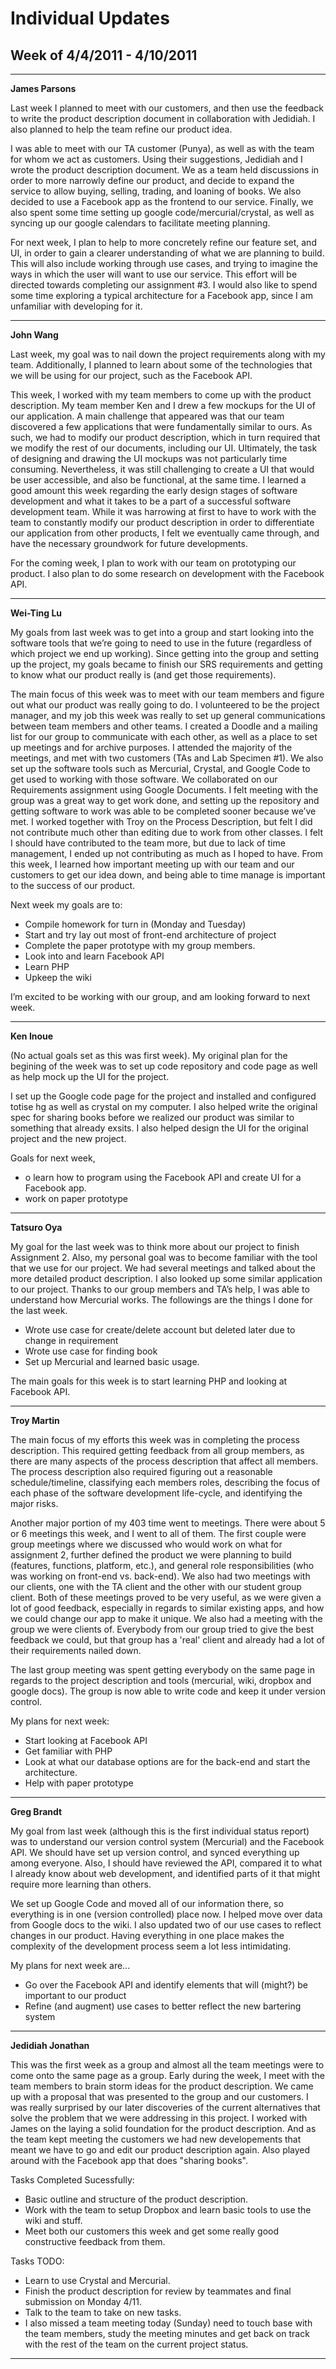 # Individual Updates #




## Week of 4/4/2011 - 4/10/2011 ##

---

**James Parsons**



Last week I planned to meet with our customers, and then use the feedback to write the product description document in collaboration with Jedidiah. I also planned to help the team refine our product idea.

I was able to meet with our TA customer (Punya), as well as with the team for whom we act as customers. Using their suggestions, Jedidiah and I wrote the product description document. We as a team held discussions in order to more narrowly define our product, and decide to expand the service to allow buying, selling, trading, and loaning of books. We also decided to use a Facebook app as the frontend to our service. Finally, we also spent some time setting up google code/mercurial/crystal, as well as syncing up our google calendars to facilitate meeting planning.

For next week, I plan to help to more concretely refine our feature set, and UI, in order to gain a clearer understanding of what we are planning to build. This will also include working through use cases, and trying to imagine the ways in which the user will want to use our service. This effort will be directed towards completing our assignment #3. I would also like to spend some time exploring a typical architecture for a Facebook app, since I am unfamiliar with developing for it.




---


**John Wang**

Last week, my goal was to nail down the project requirements along with my team. Additionally, I planned to learn about some of the technologies that we will be using for our project, such as the Facebook API.

This week, I worked with my team members to come up with the product description. My team member Ken and I drew a few mockups for the UI of our application.  A main challenge that appeared was that our team discovered a few applications that were fundamentally similar to ours. As such, we had to modify our product description, which in turn required that we modify the rest of our documents, including our UI. Ultimately, the task of designing and drawing the UI mockups was not particularly time consuming. Nevertheless, it was still challenging to create a UI that would be user accessible, and also be functional, at the same time. I learned a good amount this week regarding the early design stages of software development and what it takes to be a part of a successful software development team. While it was harrowing at first to have to work with the team to constantly modify our product description in order to differentiate our application from other products, I felt we eventually came through, and have the necessary groundwork for future developments.

For the coming week, I plan to work with our team on prototyping our product. I also plan to do some research on development with the Facebook API.


---


**Wei-Ting Lu**

My goals from last week was to get into a group and start looking into the software tools that we’re going to need to use in the future (regardless of which project we end up working). Since getting into the group and setting up the project, my goals became to finish our SRS requirements and getting to know what our product really is (and get those requirements).

The main focus of this week was to meet with our team members and figure out what our product was really going to do. I volunteered to be the project manager, and my job this week was really to set up general communications between team members and other teams. I created a Doodle and a mailing list for our group to communicate with each other, as well as a place to set up meetings and for archive purposes. I attended the majority of the meetings, and met with two customers (TAs and Lab Specimen #1). We also set up the software tools such as Mercurial, Crystal, and Google Code to get used to working with those software. We collaborated on our Requirements assignment using Google Documents. I felt meeting with the group was a great way to get work done, and setting up the repository and getting software to work was able to be completed sooner because we’ve met. I worked together with Troy on the Process Description, but felt I did not contribute much other than editing due to work from other classes. I felt I should have contributed to the team more, but due to lack of time management, I ended up not contributing as much as I hoped to have. From this week, I learned how important meeting up with our team and our customers to get our idea down, and being able to time manage is important to the success of our product.

Next week my goals are to:
  * Compile homework for turn in (Monday and Tuesday)
  * Start and try lay out most of front-end architecture of project
  * Complete the paper prototype with my group members.
  * Look into and learn Facebook API
  * Learn PHP
  * Upkeep the wiki

I’m excited to be working with our group, and am looking forward to next week.



---


**Ken Inoue**

(No actual goals set as this was first week). My original plan for the begining of the week was to set up code repository and code page as well as help mock up the UI for the project.

I set up the Google code page for the project and installed and configured totise hg as well as crystal on my computer. I also helped write the original spec for sharing books before we realized our product was similar to something that already exsits. I also helped design the UI for the original project and the new project.

Goals for next week,
  * o learn how to program using the Facebook API and create UI for a Facebook app.
  * work on paper prototype


---


**Tatsuro Oya**

My goal for the last week was to think more about our project to finish Assignment 2.  Also, my personal goal was to become familiar with the tool that we use for our project.
We had several meetings and talked about the more detailed product description. I also looked up some similar application to our project.  Thanks to our group members and TA’s help, I was able to understand how Mercurial works. The followings are the things I done for the last week.


  * Wrote use case for create/delete account but deleted later due to change in requirement
  * Wrote use case for finding book
  * Set up Mercurial and learned basic usage.

The main goals for this week is to start learning PHP and looking at Facebook API.


---


**Troy Martin**

The main focus of my efforts this week was in completing the process description. This required getting feedback from all group members, as there are many aspects of the process description that affect all members. The process description also required figuring out a reasonable schedule/timeline, classifying each members roles, describing the focus of each phase of the software development life-cycle, and identifying the major risks.

Another major portion of my 403 time went to meetings. There were about 5 or 6 meetings this week, and I went to all of them. The first couple were group meetings where we discussed who would work on what for assignment 2, further defined the product we were planning to build (features, functions, platform, etc.), and general role responsibilities (who was working on front-end vs. back-end). We also had two meetings with our clients, one with the TA client and the other with our student group client. Both of these meetings proved to be very useful, as we were given a lot of good feedback, especially in regards to similar existing apps, and how we could change our app to make it unique. We also had a meeting with the group we were clients of. Everybody from our group tried to give the best feedback we could, but that group has a 'real' client and already had a lot of their requirements nailed down.

The last group meeting was spent getting everybody on the same page in regards to the project description and tools (mercurial, wiki, dropbox and google docs). The group is now able to write code and keep it under version control.

My plans for next week:

  * Start looking at Facebook API
  * Get familiar with PHP
  * Look at what our database options are for the back-end and start the architecture.
  * Help with paper prototype


---


**Greg Brandt**

My goal from last week (although this is the first individual status report) was to understand our version control system (Mercurial) and the Facebook API. We should have set up version control, and synced everything up among everyone. Also, I should have reviewed the API, compared it to what I already know about web development, and identified parts of it that might require more learning than others.

We set up Google Code and moved all of our information there, so everything is in one (version controlled) place now. I helped move over data from Google docs to the wiki. I also updated two of our use cases to reflect changes in our product. Having everything in one place makes the complexity of the development process seem a lot less intimidating.

My plans for next week are...
  * Go over the Facebook API and identify elements that will (might?) be important to our product
  * Refine (and augment) use cases to better reflect the new bartering system


---


**Jedidiah Jonathan**

This was the first week as a group and almost all the team meetings were to come onto the same page as a group. Early during the week, I meet with the team members to brain storm ideas for the product description. We came up with a proposal that was presented to the group and our customers. I was really surprised by our later discoveries of the current alternatives that solve the problem that we were addressing in this project. I worked with James on the laying a solid foundation for the product description. And as the team kept meeting the customers we had new developements that meant we have to go and edit our product description again. Also played around with the Facebook app that does "sharing books".

Tasks Completed Sucessfully:
  * Basic outline and structure of the product description.
  * Work with the team to setup Dropbox and learn basic tools to use the wiki and stuff.
  * Meet both our customers this week and get some really good constructive feedback from them.

Tasks TODO:
  * Learn to use Crystal and Mercurial.
  * Finish the product description for review by teammates and final submission on Monday 4/11.
  * Talk to the team to take on new tasks.
  * I also missed a team meeting today (Sunday) need to touch base with the team members, study the meeting minutes and get back on track with the rest of the team on the current project status.




---
